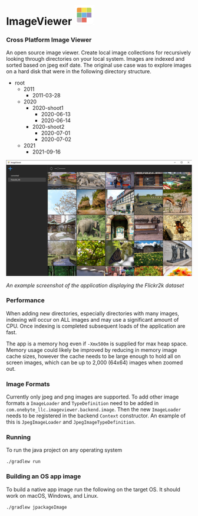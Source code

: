 # ImageViewer <img src="src/main/resources/image/branding/app-icon.png" alt="drawing" width="54"/>

### Cross Platform Image Viewer

An open source image viewer. Create local image collections
for recursively looking through directories on your local system.
Images are indexed and sorted based on jpeg exif date. The original
use case was to explore images on a hard disk that were in the
following directory structure.

- root
  - 2011 
    - 2011-03-28 
  - 2020
    - 2020-shoot1
      - 2020-06-13
      - 2020-06-14
    - 2020-shoot2
      - 2020-07-01
      - 2020-07-02
  - 2021
    - 2021-09-16
 
<img src="example_screenshot.jpg" alt="drawing" width="800"/>
<p>
    <em>An example screenshot of the application displaying the Flickr2k dataset</em>
</p>

### Performance

When adding new directories, especially directories with many images, indexing will occur on ALL images and may use a
significant amount of CPU. Once indexing is completed subsequent
loads of the application are fast.

The app is a memory hog even if `-Xmx500m` is supplied for
max heap space. Memory usage could likely be improved by reducing
in memory image cache sizes, however the cache needs to be 
large enough to hold all on screen images, which can be up to 
2,000 (64x64) images when zoomed out. 

### Image Formats

Currently only jpeg and png images are supported. To add other image
formats a `ImageLoader` and `TypeDefinition` need
to be added in `com.onebyte_llc.imageviewer.backend.image`.
Then the new `ImageLoader`  needs to be registered in the
backend `Context` constructor. An example of this is
`JpegImageLoader` and `JpegImageTypeDefinition`.

### Running

To run the java project on any operating system

```
./gradlew run
```

### Building an OS app image

To build a native app image run the following on the target OS.
It should work on macOS, Windows, and Linux.

```
./gradlew jpackageImage
```